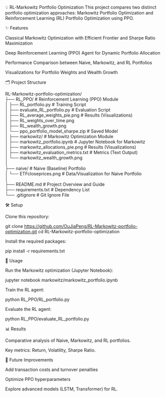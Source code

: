 💡 RL-Markowitz Portfolio Optimization
This project compares two distinct portfolio optimization approaches: Markowitz Portfolio Optimization and Reinforcement Learning (RL) Portfolio Optimization using PPO.

✨ Features

Classical Markowitz Optimization with Efficient Frontier and Sharpe Ratio Maximization

Deep Reinforcement Learning (PPO) Agent for Dynamic Portfolio Allocation

Performance Comparison between Naive, Markowitz, and RL Portfolios

Visualizations for Portfolio Weights and Wealth Growth

🗂 Project Structure

RL-Markowitz-portfolio-optimization/  
├── RL_PPO/                              # Reinforcement Learning (PPO) Module  
│   ├── RL_portfolio.py                  # Training Script  
│   ├── evaluate_RL_portfolio.py         # Evaluation Script  
│   ├── RL_average_weights_pie.png       # Results (Visualizations)  
│   ├── RL_weights_over_time.png  
│   ├── RL_wealth_growth.png  
│   └── ppo_portfolio_model_sharpe.zip   # Saved Model  
│
├── markowitz/                           # Markowitz Optimization Module  
│   ├── markowitz_portfolio.ipynb        # Jupyter Notebook for Markowitz  
│   ├── markowitz_allocations_pie.png    # Results (Visualizations)  
│   ├── markowitz_evaluation_metrics.txt # Metrics (Text Output)  
│   └── markowitz_wealth_growth.png  
│  
├── naive/                               # Naive (Baseline) Portfolio  
│   └── ETFcloseprices.png               # Data/Visualization for Naive Portfolio  
│  
├── README.md                            # Project Overview and Guide  
├── requirements.txt                     # Dependency List  
└── .gitignore                           # Git Ignore File  
  
🛠️ Setup

Clone this repository:

git clone https://github.com/OuJiaPeng/RL-Markowitz-portfolio-optimization.git
cd RL-Markowitz-portfolio-optimization

Install the required packages:

pip install -r requirements.txt

🚀 Usage

Run the Markowitz optimization (Jupyter Notebook):

jupyter notebook markowitz/markowitz_portfolio.ipynb

Train the RL agent:

python RL_PPO/RL_portfolio.py

Evaluate the RL agent:

python RL_PPO/evaluate_RL_portfolio.py

📊 Results

Comparative analysis of Naive, Markowitz, and RL portfolios.

Key metrics: Return, Volatility, Sharpe Ratio.

📝 Future Improvements

Add transaction costs and turnover penalties

Optimize PPO hyperparameters

Explore advanced models (LSTM, Transformer) for RL.

